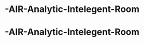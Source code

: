 # -AIR-Analytic-Intelegent-Room

# -AIR-Analytic-Intelegent-Room

<!-- Silahkan download data SQL berikut yang bisa digunakan untuk testing sistem AIR(Analytic-Intelegent-Room) -->

<!-- https://drive.google.com/file/d/1TZF9zPN830kVye1fe0smIVIpT_7cHlXO/view?usp=drive_link -->
